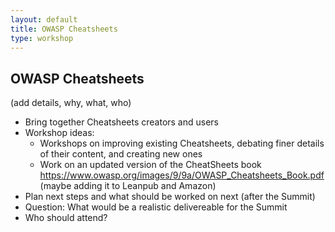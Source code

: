 ```yaml
---
layout: default
title: OWASP Cheatsheets
type: workshop
---
```


## OWASP Cheatsheets

(add details, why, what, who)

* Bring together Cheatsheets creators and users 
* Workshop ideas:
  * Workshops on improving existing Cheatsheets, debating finer details of their content, and creating new ones
  * Work on an updated version of the CheatSheets book https://www.owasp.org/images/9/9a/OWASP_Cheatsheets_Book.pdf (maybe adding it to Leanpub and Amazon)
* Plan next steps and what should be worked on next (after the Summit)
* Question: What would be a realistic delivereable for the Summit
* Who should attend?
